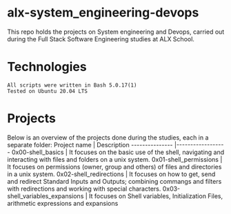 # alx-system_engineering-devops
This repo holds the projects on System engineering and Devops, carried out during the Full Stack Software Engineering studies at ALX School.

# Technologies
	All scripts were written in Bash 5.0.17(1)
	Tested on Ubuntu 20.04 LTS

# Projects
Below is an overview of the projects done during the studies, each in a separate folder:
Project name	|	Description
---------------	|------------------
0x00-shell_basics |	It focuses on the basic use of the shell, navigating and interacting with files and folders on a unix system.
0x01-shell_permissions 	| It focuses on permissions (owner, group and others) of files and directories in a unix system.
0x02-shell_redirections | It focuses on how to get, send and redirect Standard Inputs and Outputs; combining commangs and filters with redirections and working with special characters.
0x03-shell_variables_expansions | It focuses on Shell variables, Initialization Files, arithmetic expressions and expansions
